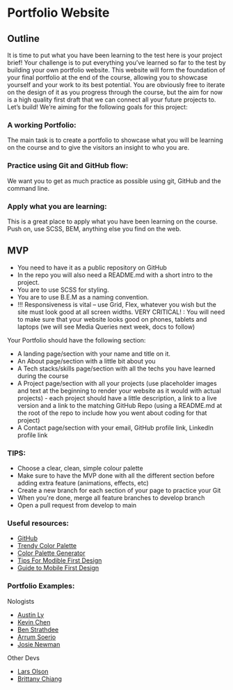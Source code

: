 # Portfolio Website

## Outline

It is time to put what you have been learning to the test here is your project brief!
Your challenge is to put everything you’ve learned so far to the test by building your own portfolio website. This website will form the foundation of your final portfolio at the end of the course, allowing you to showcase yourself and your work to its best potential. You are obviously free to iterate on the design of it as you progress through the course, but the aim for now is a high quality first draft that we can connect all your future projects to.
Let’s build!
We’re aiming for the following goals for this project:

### A working Portfolio:

The main task is to create a portfolio to showcase what you will be learning on the course and to give the visitors an insight to who you are.

### Practice using Git and GitHub flow:

We want you to get as much practice as possible using git, GitHub and the command line.

### Apply what you are learning:

This is a great place to apply what you have been learning on the course. Push on, use SCSS, BEM, anything else you find on the web.

## MVP

- You need to have it as a public repository on GitHub
- In the repo you will also need a README.md with a short intro to the project.
- You are to use SCSS for styling.
- You are to use B.E.M as a naming convention.
- !!! Responsiveness is vital – use Grid, Flex, whatever you wish but the site must look good at all screen widths.
  VERY CRITICAL! : You will need to make sure that your website looks good on phones, tablets and laptops (we will see Media Queries next week, docs to follow)

Your Portfolio should have the following section:

- A landing page/section with your name and title on it.
- An About page/section with a little bit about you
- A Tech stacks/skills page/section with all the techs you have learned during the course
- A Project page/section with all your projects (use placeholder images and text at the beginning to render your website as it would with actual projects) - each project should have a little description, a link to a live version and a link to the matching GitHub Repo (using a README.md at the root of the repo to include how you went about coding for that project)
- A Contact page/section with your email, GitHub profile link, LinkedIn profile link

### TIPS:

- Choose a clear, clean, simple colour palette
- Make sure to have the MVP done with all the different section before adding extra feature (animations, effects, etc)
- Create a new branch for each section of your page to practice your Git
- When you're done, merge all feature branches to develop branch
- Open a pull request from develop to main

### Useful resources:

- [GitHub](https://pages.github.com/)
- [Trendy Color Palette](https://colorhunt.co/palettes/popular)
- [Color Palette Generator](https://coolors.co/generate)
- [Tips For Modible First Design](https://www.invisionapp.com/inside-design/mobile-first-design/)
- [Guide to Mobile First Design](https://css-tricks.com/how-to-develop-and-test-a-mobile-first-design-in-2021/)

### Portfolio Examples:

Nologists

- [Austin Ly](https://www.astnly.com/)
- [Kevin Chen](https://www.kchn.com.au/)
- [Ben Strathdee](https://benstrathdee.github.io/)
- [Arrum Soerjo](https://arrums.github.io/)
- [Josie Newman](https://josienewman.dev/)

Other Devs

- [Lars Olson](https://www.lars-olson.com/)
- [Brittany Chiang](https://brittanychiang.com/)
